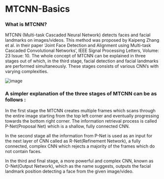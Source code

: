 # MTCNN-Basics

<h3>What is MTCNN?</h3>

MTCNN (Multi-task Cascaded Neural Network) detects faces and facial landmarks on images/videos. This method was proposed by Kaipeng Zhang et al. in their paper ‘Joint Face Detection and Alignment using Multi-task Cascaded Convolutional Networks’, IEEE Signal Processing Letters, Volume: 23 Issue: 10.
The whole concept of MTCNN can be explained in three stages out of which, in the third stage, facial detection and facial landmarks are performed simultaneously. These stages consists of various CNN’s with varying complexities.

![image](https://user-images.githubusercontent.com/48207530/115844066-1a87cd80-a43d-11eb-85f3-f1d0ea4d6957.png)


<h3>A simpler explanation of the three stages of MTCNN can be as follows : </h3>

In the first stage the MTCNN creates multiple frames which scans through the entire image starting from the top left corner and eventually progressing towards the bottom right corner. The information retrieval process is called P-Net(Proposal Net) which is a shallow, fully connected CNN.

In the second stage all the information from P-Net is used as an input for the next layer of CNN called as R-Net(Refinement Network), a fully connected, complex CNN which rejects a majority of the frames which do not contain faces.

In the third and final stage, a more powerful and complex CNN, known as O-Net(Output Network), which as the name suggests, outputs the facial landmark position detecting a face from the given image/video.
